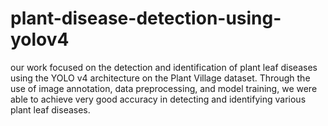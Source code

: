 # plant-disease-detection-using-yolov4
our work focused on the detection and identification of plant leaf diseases using the YOLO v4 architecture on the Plant Village dataset. Through the use of image annotation, data preprocessing, and model training, we were able to achieve very good accuracy in detecting and identifying various plant leaf diseases.

